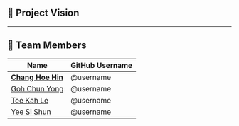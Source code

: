 ## 🎯 Project Vision

---

## 👥 Team Members
|             Name              |   GitHub Username   |  
|-------------------------------|---------------------|  
| <ins>**Chang Hoe Hin**</ins>  | @username           |  
| <ins>Goh Chun Yong</ins>      | @username           |  
| <ins>Tee Kah Le</ins>         | @username           |  
| <ins>Yee Si Shun</ins>        | @username           |
